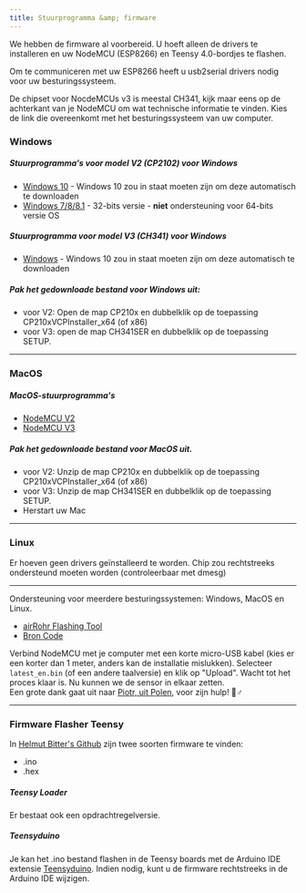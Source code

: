 ```yaml
---
title: Stuurprogramma &amp; firmware
---
```


We hebben de firmware al voorbereid. U hoeft alleen de drivers te installeren en uw NodeMCU (ESP8266) en Teensy 4.0-bordjes te flashen.

Om te communiceren met uw ESP8266 heeft u usb2serial drivers nodig voor uw besturingssysteem.

De chipset voor NocdeMCUs v3 is meestal CH341, kijk maar eens op de achterkant van je NodeMCU om wat technische informatie te vinden. Kies de link die overeenkomt met het besturingssysteem van uw computer.

### Windows

##### Stuurprogramma's voor model V2 (CP2102) voor Windows
* [Windows 10](https://www.silabs.com/documents/public/software/CP210x_Universal_Windows_Driver.zip) - Windows 10 zou in staat moeten zijn om deze automatisch te downloaden
* [Windows 7/8/8.1](https://www.silabs.com/documents/public/software/CP210x_Windows_Drivers.zip) - 32-bits versie - **niet** ondersteuning voor 64-bits versie OS

##### Stuurprogramma voor model V3 (CH341) voor Windows
* [Windows](http://www.wch.cn/downloads/file/5.html) - Windows 10 zou in staat moeten zijn om deze automatisch te downloaden

##### Pak het gedownloade bestand voor Windows uit:
* voor V2: Open de map CP210x en dubbelklik op de toepassing CP210xVCPInstaller_x64 (of x86)
* voor V3: open de map CH341SER en dubbelklik op de toepassing SETUP.

---

### MacOS

##### MacOS-stuurprogramma's
* [NodeMCU V2](https://www.silabs.comdocumentspublicsoftwareMac_OSX_VCP_Driver.zip )
* [NodeMCU V3](http://www.wch.cn/downloads/file/178.html)

##### Pak het gedownloade bestand voor MacOS uit.
* voor V2: Unzip de map CP210x en dubbelklik op de toepassing CP210xVCPInstaller_x64 (of x86)
* voor V3: Unzip de map CH341SER en dubbelklik op de toepassing SETUP.
* Herstart uw Mac

---

### Linux
Er hoeven geen drivers geïnstalleerd te worden. Chip zou rechtstreeks ondersteund moeten worden (controleerbaar met dmesg)

---

Ondersteuning voor meerdere besturingssystemen: Windows, MacOS en Linux.

* [airRohr Flashing Tool](http://firmware.sensor.communityairrohrflashing-tool)
* [Bron Code](https://github.com/opendata-stuttgart/airrohr-firmware-flasher)

Verbind NodeMCU met je computer met een korte micro-USB kabel (kies er een korter dan 1 meter, anders kan de installatie mislukken). Selecteer `latest_en.bin` (of een andere taalversie) en klik op "Upload".
Wacht tot het proces klaar is. Nu kunnen we de sensor in elkaar zetten.
<br>
Een grote dank gaat uit naar [Piotr, uit Polen](https://dropbox.inf.re), voor zijn hulp! 🙋♂️

---
### Firmware Flasher Teensy
In [Helmut Bitter's Github](https://github.comhbitterDNMStreemasterFirmware) zijn twee soorten firmware te vinden:
* .ino
* .hex

##### Teensy Loader

Er bestaat ook een opdrachtregelversie.

##### Teensyduino
Je kan het .ino bestand flashen in de Teensy boards met de Arduino IDE extensie [Teensyduino](https://www.pjrc.comteensyteensyduino.html).
Indien nodig, kunt u de firmware rechtstreeks in de Arduino IDE wijzigen.
